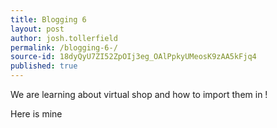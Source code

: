 ```yaml
---
title: Blogging 6 
layout: post
author: josh.tollerfield
permalink: /blogging-6-/
source-id: 18dyQyU7ZI52ZpOIj3eg_OAlPpkyUMeosK9zAA5kFjq4
published: true
---
```

We are learning about virtual shop and how to import them in ! 

Here is mine 

